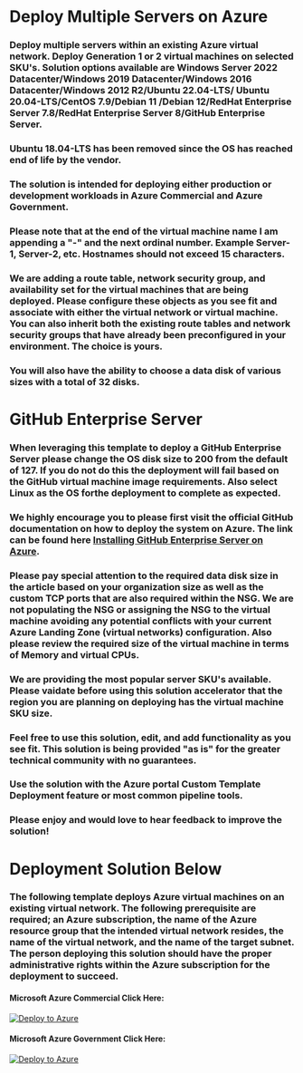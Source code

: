 # Deploy Multiple Servers on Azure

### Deploy multiple servers within an existing Azure virtual network. Deploy Generation 1 or 2 virtual machines on selected SKU's. Solution options available are Windows Server 2022 Datacenter/Windows 2019 Datacenter/Windows 2016 Datacenter/Windows 2012 R2/Ubuntu 22.04-LTS/ Ubuntu 20.04-LTS/CentOS 7.9/Debian 11 /Debian 12/RedHat Enterprise Server 7.8/RedHat Enterprise Server 8/GitHub Enterprise Server. 
### Ubuntu 18.04-LTS has been removed since the OS has reached end of life by the vendor.
### The solution is intended for deploying either production or development workloads in Azure Commercial and Azure Government.
### Please note that at the end of the virtual machine name I am appending a "-" and the next ordinal number. Example Server-1, Server-2, etc. Hostnames should not exceed 15 characters.
### We are adding a route table, network security group, and availability set for the virtual machines that are being deployed. Please configure these objects as you see fit and associate with either the virtual network or virtual machine. You can also inherit both the existing route tables and network security groups that have already been preconfigured in your environment. The choice is yours.
### You will also have the ability to choose a data disk of various sizes with a total of 32 disks.

# GitHub Enterprise Server

### When leveraging this template to deploy a GitHub Enterprise Server please change the OS disk size to 200 from the default of 127. If you do not do this the deployment will fail based on the GitHub virtual machine image requirements. Also select Linux as the OS forthe deployment to complete as expected.

### We highly encourage you to please first visit the official GitHub documentation on how to deploy the system on Azure. The link can be found here [Installing GitHub Enterprise Server on Azure](https://docs.github.com/en/enterprise-server@3.6/admin/installation/setting-up-a-github-enterprise-server-instance/installing-github-enterprise-server-on-azure). 
### Please pay special attention to the required data disk size in the article based on your organization size as well as the custom TCP ports that are also required within the NSG. We are not populating the NSG or assigning the NSG to the virtual machine avoiding any potential conflicts with your current Azure Landing Zone (virtual networks) configuration. Also please review the required size of the virtual machine in terms of Memory and virtual CPUs.

### We are providing the most popular server SKU's available. Please vaidate before using this solution accelerator that the region you are planning on deploying has the virtual machine SKU size. 
### Feel free to use this solution, edit, and add functionality as you see fit. This solution is being provided "as is" for the greater technical community with no guarantees. 
### Use the solution with the Azure portal Custom Template Deployment feature or most common pipeline tools.
### Please enjoy and would love to hear feedback to improve the solution! 

# Deployment Solution Below

### The following template deploys Azure virtual machines on an existing virtual network. The following prerequisite are required; an Azure subscription, the name of the Azure resource group that the intended virtual network resides, the name of the virtual network, and the name of the target subnet. The person deploying this solution should have the proper administrative rights within the Azure subscription for the deployment to succeed.

#### Microsoft Azure Commercial Click Here: ####
[![Deploy to Azure](https://aka.ms/deploytoazurebutton)](https://portal.azure.com/#create/Microsoft.Template/uri/https%3A%2F%2Fraw.githubusercontent.com%2Fadelagar%2FDeployMultipleServers%2Fmain%2Fazuredeploy.json)

#### Microsoft Azure Government Click Here: ####

[![Deploy to Azure](https://aka.ms/deploytoazuregovbutton)](https://portal.azure.us/#create/Microsoft.Template/uri/https%3A%2F%2Fraw.githubusercontent.com%2Fadelagar%2FDeployMultipleServers%2Fmain%2Fazuredeploy.json)
